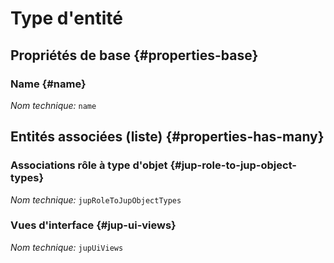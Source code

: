 # Type d'entité
<!--- THIS FILE IS GENERATED PLEASE DO NOT EDIT IT DIRECTLY --->



<OH code="jupObjectType"/>


## Propriétés de base {#properties-base}

### Name {#name}



*Nom technique:* ```name```
<PH code="jupObjectType:name"/>




## Entités associées (liste) {#properties-has-many}

### Associations rôle à type d'objet {#jup-role-to-jup-object-types}



*Nom technique:* ```jupRoleToJupObjectTypes```
<PH code="jupObjectType:jupRoleToJupObjectTypes"/>

### Vues d'interface {#jup-ui-views}



*Nom technique:* ```jupUiViews```
<PH code="jupObjectType:jupUiViews"/>




